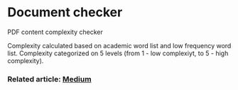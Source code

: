 # Document checker

PDF content complexity checker

Complexity calculated based on academic word list and low frequency word list. Complexity categorized on 5 levels (from 1 - low complexiyt, to 5 - high complexity).

### Related article: [Medium](https://medium.com/@ferlatti.aldo/estimation-of-text-complexity-c113d111e29f)
